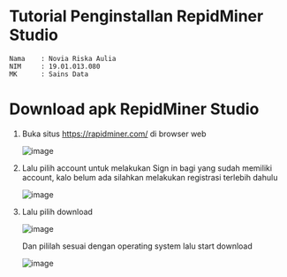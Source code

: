 # Tutorial Penginstallan RepidMiner Studio
```
Nama    : Novia Riska Aulia
NIM     : 19.01.013.080
MK      : Sains Data
```
# Download apk RepidMiner Studio
1. Buka situs https://rapidminer.com/ di browser web

    ![image](https://user-images.githubusercontent.com/105399054/194693631-c42549bd-b34b-4c08-89e4-d3f10c9f42e9.png)
  
2. Lalu pilih account untuk melakukan Sign in bagi yang sudah memiliki account, kalo belum ada silahkan melakukan registrasi terlebih dahulu

    ![image](https://user-images.githubusercontent.com/105399054/194693744-ae6d4045-8ef4-441c-b284-6cc84e099ba0.png)

3. Lalu pilih download

    ![image](https://user-images.githubusercontent.com/105399054/194693787-79d8a3f2-27d4-4f88-968c-9d649b240a96.png)
  
   Dan pililah sesuai dengan operating system lalu start download
  
    ![image](https://user-images.githubusercontent.com/105399054/194693957-c9943f6f-7861-4afc-adbb-791feec5ce88.png)
 
